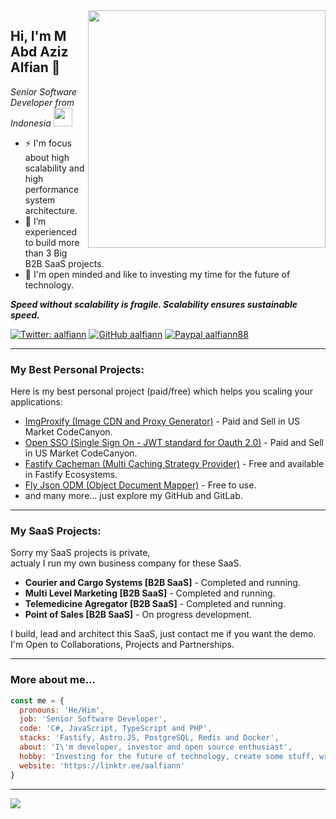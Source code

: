 <!--
**aalfiann/aalfiann** is a ✨ _special_ ✨ repository because its `README.md` (this file) appears on your GitHub profile.

Here are some ideas to get you started:

- 🔭 I’m currently working on ...
- 🌱 I’m currently learning ...
- 👯 I’m looking to collaborate on ...
- 🤔 I’m looking for help with ...
- 💬 Ask me about ...
- 📫 How to reach me: ...
- 😄 Pronouns: ...
- ⚡ Fun fact: ...
-->
<img src="https://github-readme-stats.vercel.app/api?username=aalfiann&show_icons=true&theme=radical" align="right" width="380">
<h2> Hi, I'm M Abd Aziz Alfian 👋</h2>

<p><em>Senior Software Developer from Indonesia <img src="https://media.giphy.com/media/WUlplcMpOCEmTGBtBW/giphy.gif" width="30"><br>
</em></p>

- ⚡ I'm focus about high scalability and high performance system architecture.
- 🔭 I’m experienced to build more than 3 Big B2B SaaS projects.
- 🌱 I'm open minded and like to investing my time for the future of technology.

<p><em><b>Speed without scalability is fragile. Scalability ensures sustainable speed.</b></em></p>


[![Twitter: aalfiann](https://img.shields.io/twitter/follow/aalfiann?style=flat-square)](https://twitter.com/aalfiann)
[![GitHub aalfiann](https://img.shields.io/github/followers/aalfiann?label=follow%20github&style=flat-square)](https://github.com/aalfiann)
[![Paypal aalfiann88](https://img.shields.io/badge/$-support-ff69b4.svg?style=flat)](https://paypal.me/aalfiann88)

---

### My Best Personal Projects:
Here is my best personal project (paid/free) which helps you scaling your applications:
- [ImgProxify (Image CDN and Proxy Generator)](https://codecanyon.net/item/imgproxify-image-cdn-and-image-proxy-generator/28833168) - Paid and Sell in US Market CodeCanyon.
- [Open SSO (Single Sign On - JWT standard for Oauth 2.0)](https://codecanyon.net/item/open-sso-single-sign-on-nodejs/44234269) - Paid and Sell in US Market CodeCanyon.
- [Fastify Cacheman (Multi Caching Strategy Provider)](https://gitlab.com/aalfiann/fastify-cacheman) - Free and available in Fastify Ecosystems.
- [Fly Json ODM (Object Document Mapper)](https://github.com/aalfiann/fly-json-odm) - Free to use.
- and many more... just explore my GitHub and GitLab.
---

### My SaaS Projects:
Sorry my SaaS projects is private,  
actualy I run my own business company for these SaaS.
- **Courier and Cargo Systems [B2B SaaS]** - Completed and running.
- **Multi Level Marketing [B2B SaaS]** - Completed and running.
- **Telemedicine Agregator [B2B SaaS]** - Completed and running.
- **Point of Sales [B2B SaaS]** - On progress development.

I build, lead and architect this SaaS, just contact me if you want the demo.  
I'm Open to Collaborations, Projects and Partnerships. 

---

### More about me...

```js
const me = {
  pronouns: 'He/Him',
  job: 'Senior Software Developer',
  code: 'C#, JavaScript, TypeScript and PHP',
  stacks: 'Fastify, Astro.JS, PostgreSQL, Redis and Docker',
  about: 'I\'m developer, investor and open source enthusiast',
  hobby: 'Investing for the future of technology, create some stuff, writing articles and contributing to other projects',
  website: 'https://linktr.ee/aalfiann'
}
```
---

![](https://github-readme-stats.vercel.app/api/top-langs/?username=aalfiann&layout=compact)
